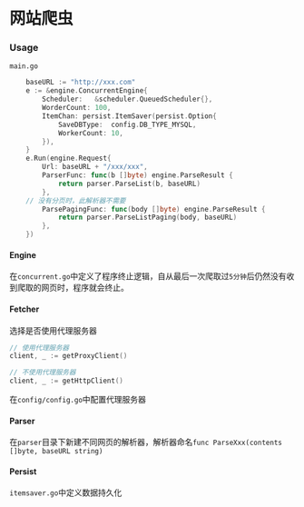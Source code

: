 # 网站爬虫

### Usage

`main.go`

```go
	baseURL := "http://xxx.com"
	e := &engine.ConcurrentEngine{
		Scheduler:   &scheduler.QueuedScheduler{},
		WorderCount: 100,
		ItemChan: persist.ItemSaver(persist.Option{
			SaveDBType:  config.DB_TYPE_MYSQL,
			WorkerCount: 10,
		}),
	}
	e.Run(engine.Request{
		Url: baseURL + "/xxx/xxx",
		ParserFunc: func(b []byte) engine.ParseResult {
			return parser.ParseList(b, baseURL)
		},
    // 没有分页时，此解析器不需要
		ParsePagingFunc: func(body []byte) engine.ParseResult {
			return parser.ParseListPaging(body, baseURL)
		},
	})
```

#### Engine

在`concurrent.go`中定义了程序终止逻辑，自从最后一次爬取过`5分钟`后仍然没有收到爬取的网页时，程序就会终止。

#### Fetcher

选择是否使用代理服务器

```go
// 使用代理服务器
client, _ := getProxyClient()

// 不使用代理服务器
client, _ := getHttpClient()
```

在`config/config.go`中配置代理服务器

#### Parser

在`parser`目录下新建不同网页的解析器，解析器命名`func ParseXxx(contents []byte, baseURL string)`

#### Persist

`itemsaver.go`中定义数据持久化